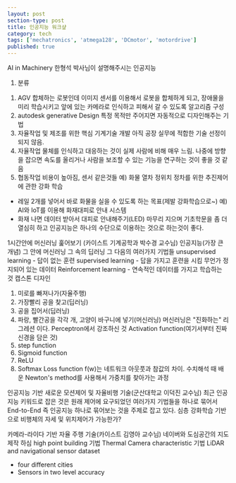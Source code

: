 ```yaml
---
layout: post
section-type: post
title: 인공지능 워크샾
category: tech
tags: ['mechatronics', 'atmega128', 'DCmotor', 'motordrive']
published: true
---
```

AI in Machinery 한형석 박사님이 설명해주시는 인공지능
1) 분류
1. AGV
합체하는 로봇인데 이미지 센서를 이용해서 로봇을 합체하게 되고, 장애물을 미리 학습시키고 앞에 있는 카메라로 인식하고 피해서 갈 수 있도록 알고리즘 구성
2. autodesk generative Design
 특정 목적만 주어지면 자동적으로 디자인해주는 기법
3. 자율작업 및 제조를 위한 핵심 기계기술 개발
아직 공장 실무에 적합한 기술 선정이 되지 않음.
4. 자율작업
물체를 인식하고 대응하는 것이 실제 사람에 비해 매우 느림. 나중에 방향을 잡으면 속도를 올리거나 사람을 보조할 수 있는 기능을 연구하는 것이 좋을 것 같음
5. 협동작업
비용이 높아짐, 센서 같은것들 
예) 화물 열차 정위치 정차를 위한 추진제어에 관한 강화 학습
  - 레일 2개를 넣어서 바로 화물을 실을 수 있도록 하는 목표(제발 강화학습으로~)
예) AI와 IoT를 이용해 화재대피로 안내 시스템
  - 화재 나면 데이터 받아서 대피로 안내해주기(LED)
마무리 지으며
 기초학문을 좀 더 열심히 하고 인공지능은 하나의 수단으로 이용하는 것으로 하는것이 좋다.

1시간안에 머신러닝 훑어보기 (카이스트 기계공학과 박수경 교수님)
인공지능(가장 큰 개념)
 그 안에 머신러닝
   그 속의 딥러닝
     그 다음의 여러가지 기법들
unsupervised learning - 답이 없는 훈련
supervised learning - 답을 가지고 훈련을 시킴
 무언가 정지되어 있는 데이터
Reinforcement learning - 연속적인 데이터를 가지고 학습하는 것
캡스톤 디자인
1. 미로를 빠져나가(자율주행)
2. 가장빨리 공을 찾고(딥러닝)
3. 공을 집어서(딥러닝)
4. 파랑, 빨간공을 각각 개, 고양이 바구니에 넣기(머신러닝)
머신러닝은 "진화하는" 리그레션 이다.
Perceptron에서 강조하신 것
Activation function(여기서부터 진짜 신경을 담은 것)
1. step function
2. Sigmoid function
3. ReLU
4. Softmax
Loss function f(w)는 네트워크 아웃풋과 참값의 차이.
수치해석 때 배운 Newton's method를 사용해서 가중치를 찾아가는 과정

인공지능 기반 새로운 모션제어 및 자율비행 기술(군산대학교 이덕진 교수님)
최근 인공지능 키워드로 잡은 것은 원래 제어에 요구되었던 여러가지 기법들을 하나로 묶어서 End-to-End 즉 인공지능 하나로 묶어보는 것을 주제로 잡고 있다.
심층 강화학습 기반으로 비행체의 자세 및 위치제어가 가능한가?

카메라-라이다 기반 자율 주행 기술(카이스트 김영아 교수님)
네이버와 도심공간의 지도제작 하심
high point building 기법
Thermal Camera characteristic 기법
LiDAR and navigational sensor dataset
 - four different cities
 - Sensors in two level accuracy